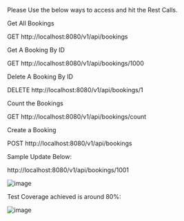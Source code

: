 
Please Use the below ways to access and hit the Rest Calls.

Get All Bookings

GET http://localhost:8080/v1/api/bookings

Get A Booking By ID

GET http://localhost:8080/v1/api/bookings/1000

Delete A Booking By ID

DELETE http://localhost:8080/v1/api/bookings/1

Count the Bookings

GET http://localhost:8080/v1/api/bookings/count

Create a Booking

POST http://localhost:8080/v1/api/bookings

Sample Update Below:

http://localhost:8080/v1/api/bookings/1001

![image](https://github.com/ashwinsakthi/Hostfully-Stay-App/assets/2928596/3730d7bd-d11f-4a70-b5f2-b322e70ef308)

Test Coverage achieved is around 80%:

![image](https://github.com/ashwinsakthi/Hostfully-Stay-App/assets/2928596/92e3e8bb-f951-489d-91aa-7028a0f655f2)


